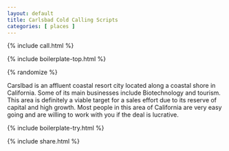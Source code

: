 ```yaml
---
layout: default
title: Carlsbad Cold Calling Scripts
categories: [ places ]
---
```


{% include call.html %}

{% include boilerplate-top.html %}


{% randomize %}

Carslbad is an affluent coastal resort city located along a coastal shore in California. Some of its main businesses include Biotechnology and tourism. This area is definitely a viable target for a sales effort due to its reserve of capital and high growth. Most people in this area of California are very easy going and are willing to work with you if the deal is lucrative.

{% include boilerplate-try.html %}

{% include share.html %}